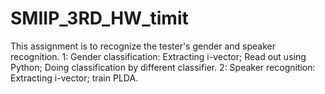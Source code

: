 # SMIIP_3RD_HW_timit
This assignment is to recognize the tester's gender and speaker recognition. 
1: Gender classification: Extracting i-vector; Read out using Python; Doing classification by different classifier. 
2: Speaker recognition: Extracting i-vector; train PLDA. 
